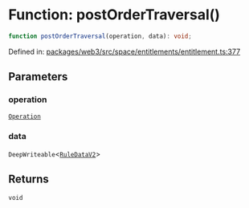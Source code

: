 # Function: postOrderTraversal()

```ts
function postOrderTraversal(operation, data): void;
```

Defined in: [packages/web3/src/space/entitlements/entitlement.ts:377](https://github.com/towns-protocol/towns/blob/0db1fd0ac7258e8db8cedfb6183e8eade8284fa1/packages/web3/src/space/entitlements/entitlement.ts#L377)

## Parameters

### operation

[`Operation`](../type-aliases/Operation.md)

### data

`DeepWriteable`\<[`RuleDataV2`](../type-aliases/RuleDataV2.md)\>

## Returns

`void`
